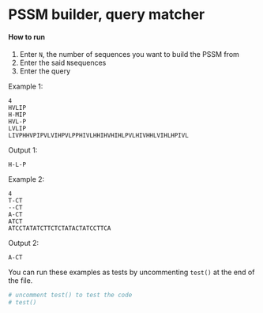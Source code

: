 # PSSM builder, query matcher
#### How to run
1. Enter `N`, the number of sequences you want to build the PSSM from
2. Enter the said  `N`sequences
3. Enter the query

Example 1:
```
4
HVLIP
H-MIP
HVL-P
LVLIP
LIVPHHVPIPVLVIHPVLPPHIVLHHIHVHIHLPVLHIVHHLVIHLHPIVL
```
Output 1:
```
H-L-P
```
Example 2:
```
4
T-CT
--CT
A-CT
ATCT
ATCCTATATCTTCTCTATACTATCCTTCA
```
Output 2:
```
A-CT
```
You can run these examples as tests by uncommenting `test()` at the end of the file.
```python
# uncomment test() to test the code
# test()
```